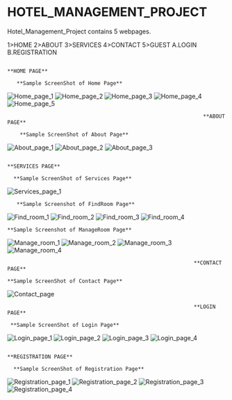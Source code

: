  # HOTEL_MANAGEMENT_PROJECT

Hotel_Management_Project contains 5 webpages.

1>HOME
2>ABOUT
3>SERVICES
4>CONTACT
5>GUEST
  A.LOGIN
  B.REGISTRATION
  
  
  
                                                                     **HOME PAGE**
                                                                     
       **Sample ScreenShot of Home Page**
![Home_page_1](https://user-images.githubusercontent.com/69784352/hroom2.jpg)
![Home_page_2](https://user-images.githubusercontent.com/69784352/128011851-b83d21e0-4807-4c1f-a550-add78b72be4b.png)
![Home_page_3](https://user-images.githubusercontent.com/69784352/128011909-8740df95-ad72-4fe4-a15d-4a3f3ee7da7f.png)
![Home_page_4](https://user-images.githubusercontent.com/69784352/128011977-39a3954e-2fa4-424c-a467-1bad42b7c406.png)
![Home_page_5](https://user-images.githubusercontent.com/69784352/128012033-1446b2c1-2585-4160-9945-6e6e47316a7b.png)



                                                                   **ABOUT PAGE**
                                                                   
        **Sample ScreenShot of About Page**
  ![About_page_1](https://user-images.githubusercontent.com/69784352/128012505-b87d8916-5c8c-4d44-82d5-935aed48ab57.png)
  ![About_page_2](https://user-images.githubusercontent.com/69784352/128012535-12549cd4-cdd9-4b0b-a7a9-e66c26eeef52.png)
  ![About_page_3](https://user-images.githubusercontent.com/69784352/128012586-48d506b4-0afd-40a3-9a61-709b1ed2c094.png)


                                                                  **SERVICES PAGE**
                                                                  
      **Sample ScreenShot of Services Page**
   ![Services_page_1](https://user-images.githubusercontent.com/69784352/128012842-5849aa48-9c88-4825-814e-3326a4457346.png)
    
       **Sample Screenshot of FindRoom Page**
   ![Find_room_1](https://user-images.githubusercontent.com/69784352/128012902-37f93a35-f357-480e-95b1-1c2d9b9136ac.png)
   ![Find_room_2](https://user-images.githubusercontent.com/69784352/128012944-61b8ead7-8788-44c0-a09e-dd46d254ff75.png)
   ![Find_room_3](https://user-images.githubusercontent.com/69784352/128013011-51a1f496-b556-4c90-ae63-ab21398ed347.png)
   ![Find_room_4](https://user-images.githubusercontent.com/69784352/128013066-518548da-b93a-4f42-bb1a-5a29b979b536.png)
    
    **Sample Screenshot of ManageRoom Page**
   ![Manage_room_1](https://user-images.githubusercontent.com/69784352/128013124-72fa8a7a-4e41-4d5e-b807-c999d14d515c.png)
   ![Manage_room_2](https://user-images.githubusercontent.com/69784352/128013354-0607cb42-b365-47a5-91e4-f751ae3d6868.png)
   ![Manage_room_3](https://user-images.githubusercontent.com/69784352/128013423-8e0fd863-287c-48af-8855-68ecd19178bb.png)
   ![Manage_room_4](https://user-images.githubusercontent.com/69784352/128013479-f6fe0c83-9161-4e92-b08f-e80746df9c01.png)
    
    
                                                                **CONTACT PAGE**
                                                                
    **Sample ScreenShot of Contact Page**
   ![Contact_page](https://user-images.githubusercontent.com/69784352/128013781-002e333b-2143-40ea-ae60-eeb231d3627e.png)

                                
                                
                                                                **LOGIN PAGE**
                                                                
     **Sample ScreenShot of Login Page**
   ![Login_page_1](https://user-images.githubusercontent.com/69784352/128014061-582041b9-ed30-4a5b-8e3f-271150b5e584.png)
     ![Login_page_2](https://user-images.githubusercontent.com/69784352/128014142-e811d183-d948-4625-82c9-693f386edbff.png)
     ![Login_page_3](https://user-images.githubusercontent.com/69784352/128014220-2945029f-073d-4ae8-bf1e-31af51022bf9.png)
     ![Login_page_4](https://user-images.githubusercontent.com/69784352/128014278-bbad78ce-d6ca-483e-b4c8-b282cfc60e1e.png)



                                                              **REGISTRATION PAGE**
                                                              
      **Sample ScreenShot of Registration Page**
   ![Registration_page_1](https://user-images.githubusercontent.com/69784352/128014510-d024e597-3424-4541-b3f3-259983287b39.png)
      ![Registration_page_2](https://user-images.githubusercontent.com/69784352/128014594-835660be-2789-4a95-8c97-925a8ed8011a.png)
      ![Registration_page_3](https://user-images.githubusercontent.com/69784352/128014707-3a3a1b13-a710-4a96-b55d-29b8c15a7e26.png)
      ![Registration_page_4](https://user-images.githubusercontent.com/69784352/128014774-c70bde66-3dc4-4c11-8747-a682f273f597.png)




                                                       
    





   
